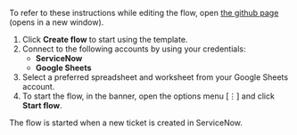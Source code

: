 To refer to these instructions while editing the flow, open [the github page](Record%20ServiceNow%20ticket%20details%20to%20Google%20Sheets_instructions.md) (opens in a new window).

1.	Click **Create flow** to start using the template.
2.	Connect to the following accounts by using your credentials:
    - **ServiceNow** 
    - **Google Sheets**
3.  Select a preferred spreadsheet and worksheet from your Google Sheets account.
4.	To start the flow, in the banner, open the options menu [⋮] and click **Start flow**.

The flow is started when a new ticket is created in ServiceNow.
